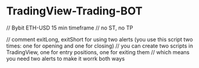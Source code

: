 # TradingView-Trading-BOT

// Bybit ETH-USD 15 min timeframe
// no ST, no TP

// comment exitLong, exitShort for using two alerts (you use this script two times: one for opening and one for closing)
// you can create two scripts in TradingView, one for entry positions, one for exiting them
// which means you need two alerts to make it worrk both ways
